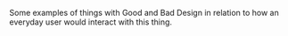 Some examples of things with Good and Bad Design in relation to how an everyday user would interact with this thing.
